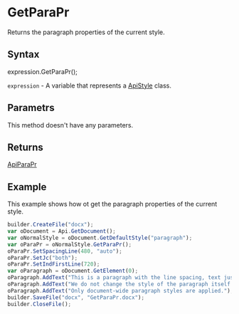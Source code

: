 # GetParaPr

Returns the paragraph properties of the current style.

## Syntax

expression.GetParaPr();

`expression` - A variable that represents a [ApiStyle](../ApiStyle.md) class.

## Parametrs

This method doesn't have any parameters.

## Returns

[ApiParaPr](../../ApiParaPr/ApiParaPr.md)

## Example

This example shows how ot get the paragraph properties of the current style.

```javascript
builder.CreateFile("docx");
var oDocument = Api.GetDocument();
var oNormalStyle = oDocument.GetDefaultStyle("paragraph");
var oParaPr = oNormalStyle.GetParaPr();
oParaPr.SetSpacingLine(480, "auto");
oParaPr.SetJc("both");
oParaPr.SetIndFirstLine(720);
var oParagraph = oDocument.GetElement(0);
oParagraph.AddText("This is a paragraph with the line spacing, text justification and indent set using the paragraph style. ");
oParagraph.AddText("We do not change the style of the paragraph itself. ");
oParagraph.AddText("Only document-wide paragraph styles are applied.");
builder.SaveFile("docx", "GetParaPr.docx");
builder.CloseFile();
```